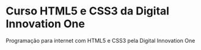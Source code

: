 # Curso HTML5 e CSS3 da Digital Innovation One

Programação para internet com HTML5 e CSS3 pela Digital Innovation One
